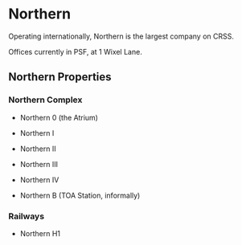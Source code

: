 # Northern

Operating internationally, Northern is the largest company on CRSS.

Offices currently in PSF, at 1 Wixel Lane.

## Northern Properties

### Northern Complex

- Northern 0 (the Atrium)
- Northern I
- Northern II
- Northern III
- Northern IV

- Northern B (TOA Station, informally)

### Railways

- Northern H1
